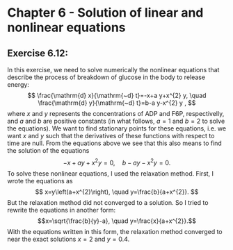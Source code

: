 # Chapter 6 - Solution of linear and nonlinear equations

## Exercise 6.12:
In this exercise, we need to solve numerically the nonlinear equations that describe the process of breakdown of glucose in the body to release energy:
$$ \frac{\mathrm{d} x}{\mathrm{~d} t}=-x+a y+x^{2} y, \quad \frac{\mathrm{d} y}{\mathrm{~d} t}=b-a y-x^{2} y , $$
where $x$ and $y$ represents the concentrations of ADP and F6P, respectivelly, and $a$ and $b$ are positive constants (in what follows, $a=1$ and $b=2$ to solve the equations). We want to find stationary points for these equations, i.e. we want $x$ and $y$ such that the derivatives of these functions with respect to time are null. From the equations above we see that this also means to find the solution of the equations
$$-x+a y+x^{2} y=0, \quad b-a y-x^{2} y=0. $$
To solve these nonlinear equations, I used the relaxation method. First, I wrote the equations as
$$ x=y\left(a+x^{2}\right), \quad y=\frac{b}{a+x^{2}}. $$
But the relaxation method did not converged to a solution. So I tried to rewrite the equations in another form:
$$x=\sqrt{\frac{b}{y}-a}, \quad y=\frac{x}{a+x^{2}}.$$
With the equations written in this form, the relaxation method converged to near the exact solutions $x=2$ and $y=0.4$.
